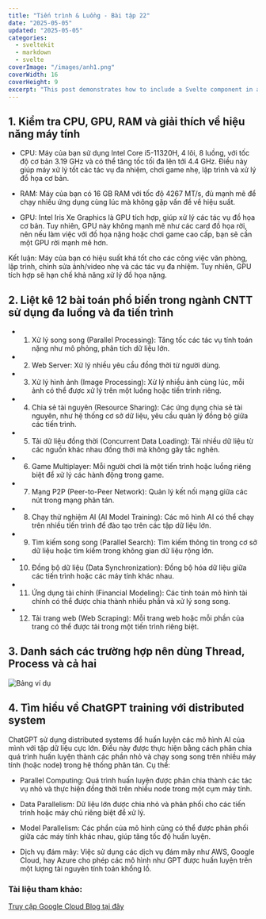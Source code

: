 ```yaml
---
title: "Tiến trình & Luồng - Bài tập 22"
date: "2025-05-05"
updated: "2025-05-05"
categories:
  - sveltekit
  - markdown
  - svelte
coverImage: "/images/anh1.png"
coverWidth: 16
coverHeight: 9
excerpt: "This post demonstrates how to include a Svelte component in a Markdown post."
---
```


## 1. Kiểm tra CPU, GPU, RAM và giải thích về hiệu năng máy tính

- CPU: Máy của bạn sử dụng Intel Core i5-11320H, 4 lõi, 8 luồng, với tốc độ cơ bản 3.19 GHz và có thể tăng tốc tối đa lên tới 4.4 GHz. Điều này giúp máy xử lý tốt các tác vụ đa nhiệm, chơi game nhẹ, lập trình và xử lý đồ họa cơ bản.

- RAM: Máy của bạn có 16 GB RAM với tốc độ 4267 MT/s, đủ mạnh mẽ để chạy nhiều ứng dụng cùng lúc mà không gặp vấn đề về hiệu suất.

- GPU: Intel Iris Xe Graphics là GPU tích hợp, giúp xử lý các tác vụ đồ họa cơ bản. Tuy nhiên, GPU này không mạnh mẽ như các card đồ họa rời, nên nếu làm việc với đồ họa nặng hoặc chơi game cao cấp, bạn sẽ cần một GPU rời mạnh mẽ hơn.

 Kết luận: Máy của bạn có hiệu suất khá tốt cho các công việc văn phòng, lập trình, chỉnh sửa ảnh/video nhẹ và các tác vụ đa nhiệm. Tuy nhiên, GPU tích hợp sẽ hạn chế khả năng xử lý đồ họa nặng.

## 2. Liệt kê 12 bài toán phổ biến trong ngành CNTT sử dụng đa luồng và đa tiến trình

- 1. Xử lý song song (Parallel Processing):
Tăng tốc các tác vụ tính toán nặng như mô phỏng, phân tích dữ liệu lớn.

- 2. Web Server:
Xử lý nhiều yêu cầu đồng thời từ người dùng.

- 3. Xử lý hình ảnh (Image Processing):
Xử lý nhiều ảnh cùng lúc, mỗi ảnh có thể được xử lý trên một luồng hoặc tiến trình riêng.

- 4. Chia sẻ tài nguyên (Resource Sharing):
Các ứng dụng chia sẻ tài nguyên, như hệ thống cơ sở dữ liệu, yêu cầu quản lý đồng bộ giữa các tiến trình.

- 5. Tải dữ liệu đồng thời (Concurrent Data Loading):
Tải nhiều dữ liệu từ các nguồn khác nhau đồng thời mà không gây tắc nghẽn.

- 6. Game Multiplayer:
Mỗi người chơi là một tiến trình hoặc luồng riêng biệt để xử lý các hành động trong game.

- 7. Mạng P2P (Peer-to-Peer Network):
Quản lý kết nối mạng giữa các nút trong mạng phân tán.

- 8. Chạy thử nghiệm AI (AI Model Training):
Các mô hình AI có thể chạy trên nhiều tiến trình để đào tạo trên các tập dữ liệu lớn.

- 9. Tìm kiếm song song (Parallel Search):
Tìm kiếm thông tin trong cơ sở dữ liệu hoặc tìm kiếm trong không gian dữ liệu rộng lớn.

- 10. Đồng bộ dữ liệu (Data Synchronization):
Đồng bộ hóa dữ liệu giữa các tiến trình hoặc các máy tính khác nhau.

- 11. Ứng dụng tài chính (Financial Modeling):
Các tính toán mô hình tài chính có thể được chia thành nhiều phần và xử lý song song.

- 12. Tải trang web (Web Scraping):
Mỗi trang web hoặc mỗi phần của trang có thể được tải trong một tiến trình riêng biệt.

## 3. Danh sách các trường hợp nên dùng Thread, Process và cả hai
![Bảng ví dụ](../../static/images/bang1.png)

## 4. Tìm hiểu về ChatGPT training với distributed system
ChatGPT sử dụng distributed systems để huấn luyện các mô hình AI của mình với tập dữ liệu cực lớn. Điều này được thực hiện bằng cách phân chia quá trình huấn luyện thành các phần nhỏ và chạy song song trên nhiều máy tính (hoặc node) trong hệ thống phân tán. Cụ thể:

- Parallel Computing: Quá trình huấn luyện được phân chia thành các tác vụ nhỏ và thực hiện đồng thời trên nhiều node trong một cụm máy tính.

- Data Parallelism: Dữ liệu lớn được chia nhỏ và phân phối cho các tiến trình hoặc máy chủ riêng biệt để xử lý.

- Model Parallelism: Các phần của mô hình cũng có thể được phân phối giữa các máy tính khác nhau, giúp tăng tốc độ huấn luyện.

- Dịch vụ đám mây: Việc sử dụng các dịch vụ đám mây như AWS, Google Cloud, hay Azure cho phép các mô hình như GPT được huấn luyện trên một lượng tài nguyên tính toán khổng lồ.
### Tài liệu tham khảo: 
[Truy cập Google Cloud Blog tại đây](https://cloud.google.com/blog)